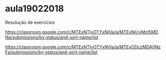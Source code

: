 # aula19022018
Resolução de exercícios 

https://classroom.google.com/c/MTExNTIyOTYxNjVa/a/MTExNjUyMzI5MDNa/submissions/by-status/and-sort-name/list

https://classroom.google.com/c/MTExNTIyOTYxNjVa/a/MTExODczMDA0NzFa/submissions/by-status/and-sort-name/list
